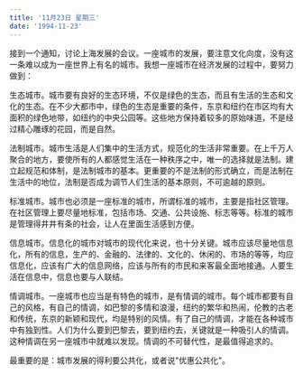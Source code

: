 ```yaml
---
title: '11月23日 星期三'
date: '1994-11-23'
---
```


接到一个通知，讨论上海发展的会议。一座城市的发展，要注意文化向度，没有这一条难以成为一座世界上有名的城市。我想一座城市在经济发展的过程中，要努力做到：

生态城市。城市要有良好的生态环境，不仅是绿色的生态，而且有生活的生态和文化的生态。在不少大都市中，绿色的生态是重要的条件，东京和纽约在市区均有大面积的绿色地带，如纽约的中央公园等。这些地方保持着较多的原始味道，不是经过精心雕琢的花园，而是自然。

法制城市。城市生活是人们集中的生活方式，规范化的生活非常重要。在上千万人聚合的地方，要使所有的人都感觉生活在一种秩序之中，唯一的选择就是法制。建立起规范和体制，是法制城市的基本。更重要的不是法制的形式确立，而是法制在生活中的地位，法制是否成为调节人们生活的基本原则，不可逾越的原则。

标准城市。城市也必须是一座标准的城市，所谓标准的城市，主要是指社区管理。在社区管理上要尽量地标准，包括市场、交通、公共设施、标志等等。标准的城市是管理得井井有条的社会，让人在里面生活感到方便。

信息城市。信息化的城市对城市的现代化来说，也十分关键。城市应该尽量地信息化，所有的信息，生产的、金融的、法律的、文化的、休闲的、市场的等等，均应信息化，应该有广大的信息网络，应该与所有的市民和来客最全面地接通。人要生活在信息中，信息也要与人联结。

情调城市。一座城市也应当是有特色的城市，是有情调的城市。每个城市都要有自己的风格，有自己的情调，如巴黎的多情和浪漫，纽约的繁华和热闹，伦教的古老和传统，东京的新颖和现代，均是特别的风情。有了自己的情调，才能在各种城市中有独到性。人们为什么要到巴黎去，要到纽约去，关键就是一种吸引人的情调。这种情调在另一座城市中就难以发现。情调的不可替代性，是最值得追求的。

最重要的是：城市发展的得利要公共化，或者说"优惠公共化"。

